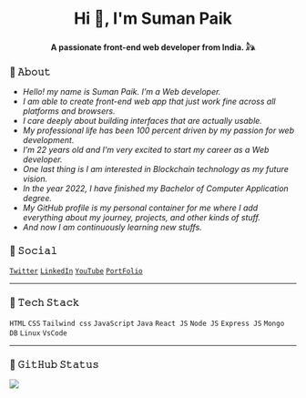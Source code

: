 <h1 align="center">Hi 👋, I'm Suman Paik</h1>
<h4 align="center">A passionate front-end web developer from India. 𓃦</h4>

### 🎯 𝙰𝚋𝚘𝚞𝚝
- _Hello! my name is Suman Paik. I’m a Web developer._
- _I am able to create front-end web app that just work fine across all platforms and browsers._ 
- _I care deeply about building interfaces that are actually usable._ 
- _My professional life has been 100 percent driven by my passion for web development._
- _I’m 22 years old and I’m very excited to start my career as a Web developer._ 
- _One last thing is I am interested in Blockchain technology as my future vision._ 
- _In the year 2022, I have finished my Bachelor of Computer Application degree._
- _My GitHub profile is my personal container for me where I add everything about my journey, projects, and other kinds of stuff._ 
- _And now I am continuously learning new stuffs._

### 🎯 𝚂𝚘𝚌𝚒𝚊𝚕
[`Twitter`](https://twitter.com/sumanpaikdev)
[`LinkedIn`](https://www.linkedin.com/in/suman-paik-21a2b5213/)
[`YouTube`](https://www.youtube.com/channel/UCR_xSSXs7j5luzlMWfgdvUw)
[`PortFolio`](https://sumanpaikdev.github.io/sumanpaik.dev/)
<hr/>

### 🎯 𝚃𝚎𝚌𝚑 𝚂𝚝𝚊𝚌𝚔
`HTML` `CSS` `Tailwind css` `JavaScript` `Java` `React JS` `Node JS` `Express JS` `Mongo DB` `Linux` `VsCode`

<hr />

### 🎯 𝙶𝚒𝚝𝙷𝚞𝚋 𝚂𝚝𝚊𝚝𝚞𝚜

![](https://github-readme-streak-stats.herokuapp.com/?user=sumanpaikdev&theme=dark&hide_border=true)<br/>
